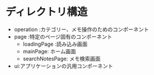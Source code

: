 # ディレクトリ構造

* operation :カテゴリー、メモ操作のためのコンポーネント
* page :特定のページ固有のコンポーネント
  * loadingPage :読み込み画面
  * mainPage: ホーム画面
  * searchNotesPage: メモ検索画面
* ui:アプリケーションの汎用コンポーネント
